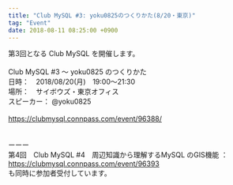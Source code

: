 ```yaml
---
title: "Club MySQL #3: yoku0825のつくりかた(8/20・東京)"
tag: "Event"
date: 2018-08-11 08:25:00 +0900
---
```


第3回となる Club MySQL を開催します。<br>
<br>
Club MySQL #3 〜 yoku0825 のつくりかた <br>
日時：　2018/08/20(月)　19:00〜21:30<br>
場所：　サイボウズ・東京オフィス<br>
スピーカー： @yoku0825<br>
<br>
https://clubmysql.connpass.com/event/96388/<br>
<br>
<br>
ーーー<br>
第4回　Club MySQL #4　周辺知識から理解するMySQL のGIS機能 ： https://clubmysql.connpass.com/event/96393<br>
も同時に参加者受付しています。<br>
<br>
